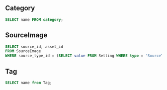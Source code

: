 ## Category

```sql
SELECT name FROM category;
```

## SourceImage

```sql
SELECT source_id, asset_id
FROM SourceImage
WHERE source_type_id = (SELECT value FROM Setting WHERE type = 'SourceType' AND name = 'course');
```

## Tag

```sql
SELECT name from Tag;
```
